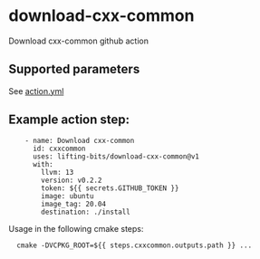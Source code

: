 # download-cxx-common
Download cxx-common github action

## Supported parameters

See [action.yml](https://github.com/lifting-bits/download-cxx-common/blob/main/action.yml)

## Example action step:

```
    - name: Download cxx-common
      id: cxxcommon
      uses: lifting-bits/download-cxx-common@v1
      with:
        llvm: 13
        version: v0.2.2
        token: ${{ secrets.GITHUB_TOKEN }}
        image: ubuntu
        image_tag: 20.04
        destination: ./install
```

Usage in the following cmake steps:

```
  cmake -DVCPKG_ROOT=${{ steps.cxxcommon.outputs.path }} ...
```
